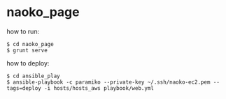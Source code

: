 naoko_page
==========

how to run:

    $ cd naoko_page
    $ grunt serve

how to deploy:

    $ cd ansible_play
    $ ansible-playbook -c paramiko --private-key ~/.ssh/naoko-ec2.pem --tags=deploy -i hosts/hosts_aws playbook/web.yml
